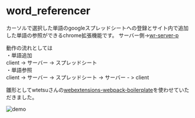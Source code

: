 # word_referencer

カーソルで選択した単語のgoogleスプレッドシートへの登録とサイト内で追加した単語の参照ができるchrome拡張機能です。
サーバー側->[wr-server-p](https://github.com/yohi0307/wr-server-p)

動作の流れとしては  
・単語追加  
client -> サーバー -> スプレッドシート  
・単語参照  
client -> サーバー -> スプレッドシート -> サーバー - > client

雛形としてwtetsuさんの[webextensions-webpack-boilerplate](https://qiita.com/wtetsu/items/ae009e70d1ee04c15836)を使わせていただきました。 
  
![demo](https://github.com/yohi0307/wr-client-p/wiki/images/wr_movie.gif)



